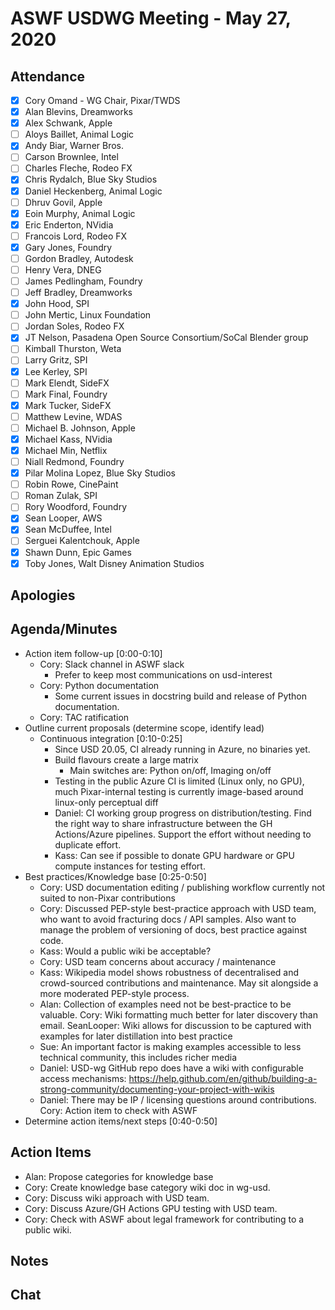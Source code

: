 # ASWF USDWG Meeting - May 27, 2020

## Attendance

* [x] Cory Omand - WG Chair, Pixar/TWDS
* [x] Alan Blevins, Dreamworks
* [x] Alex Schwank, Apple
* [ ] Aloys Baillet, Animal Logic
* [x] Andy Biar,  Warner Bros.
* [ ] Carson Brownlee, Intel
* [ ] Charles Fleche, Rodeo FX
* [x] Chris Rydalch, Blue Sky Studios
* [x] Daniel Heckenberg, Animal Logic
* [ ] Dhruv Govil, Apple
* [x] Eoin Murphy, Animal Logic
* [x] Eric Enderton, NVidia
* [ ] Francois Lord, Rodeo FX
* [x] Gary Jones, Foundry
* [ ] Gordon Bradley, Autodesk
* [ ] Henry Vera, DNEG
* [ ] James Pedlingham, Foundry
* [ ] Jeff Bradley, Dreamworks
* [x] John Hood, SPI
* [ ] John Mertic, Linux Foundation
* [ ] Jordan Soles, Rodeo FX
* [x] JT Nelson, Pasadena Open Source Consortium/SoCal Blender group
* [ ] Kimball Thurston, Weta
* [ ] Larry Gritz, SPI
* [x] Lee Kerley, SPI
* [ ] Mark Elendt, SideFX
* [ ] Mark Final, Foundry
* [x] Mark Tucker, SideFX
* [ ] Matthew Levine, WDAS
* [ ] Michael B. Johnson, Apple
* [x] Michael Kass, NVidia
* [x] Michael Min, Netflix
* [ ] Niall Redmond, Foundry
* [x] Pilar Molina Lopez, Blue Sky Studios
* [ ] Robin Rowe, CinePaint
* [ ] Roman Zulak, SPI
* [ ] Rory Woodford, Foundry
* [x] Sean Looper, AWS
* [x] Sean McDuffee, Intel
* [ ] Serguei Kalentchouk, Apple
* [x] Shawn Dunn, Epic Games
* [x] Toby Jones, Walt Disney Animation Studios

## Apologies

## Agenda/Minutes

* Action item follow-up [0:00-0:10]
    * Cory: Slack channel in ASWF slack
        * Prefer to keep most communications on usd-interest
    * Cory: Python documentation
        * Some current issues in docstring build and release of Python documentation.
    * Cory: TAC ratification
* Outline current proposals (determine scope, identify lead)
    * Continuous integration [0:10-0:25]
        * Since USD 20.05, CI already running in Azure, no binaries yet.
        * Build flavours create a large matrix
            * Main switches are: Python on/off, Imaging on/off
        * Testing in the public Azure CI is limited (Linux only, no GPU), much
          Pixar-internal testing is currently image-based around linux-only
          perceptual diff
        * Daniel: CI working group progress on distribution/testing. Find the
          right way to share infrastructure between the GH Actions/Azure
          pipelines. Support the effort without needing to duplicate effort.
        * Kass: Can see if possible to donate GPU hardware or GPU compute instances for testing effort.
* Best practices/Knowledge base [0:25-0:50]
    * Cory: USD documentation editing / publishing workflow currently not
      suited to non-Pixar contributions
    * Cory: Discussed PEP-style best-practice approach with USD team, who want
      to avoid fracturing docs / API samples. Also want to manage the problem
      of versioning of docs, best practice against code.
    * Kass: Would a public wiki be acceptable?
    * Cory: USD team concerns about accuracy / maintenance 
    * Kass: Wikipedia model shows robustness of decentralised and
      crowd-sourced contributions and maintenance.  May sit alongside a more
      moderated PEP-style process.
    * Alan: Collection of examples need not be best-practice to be valuable.
      Cory: Wiki formatting much better for later discovery than email.
      SeanLooper: Wiki allows for discussion to be captured with examples for
      later distillation into best practice
    * Sue: An important factor is making examples accessible to less technical
      community, this includes richer media
    * Daniel: USD-wg GitHub repo does have a wiki with configurable access
      mechanisms: https://help.github.com/en/github/building-a-strong-community/documenting-your-project-with-wikis
    * Daniel: There may be IP / licensing questions around contributions.
      Cory: Action item to check with ASWF
* Determine action items/next steps [0:40-0:50]
    
## Action Items
* Alan: Propose categories for knowledge base
* Cory: Create knowledge base category wiki doc in wg-usd.
* Cory: Discuss wiki approach with USD team.
* Cory: Discuss Azure/GH Actions GPU testing with USD team.
* Cory: Check with ASWF about legal framework for contributing to a public wiki.

## Notes

## Chat
